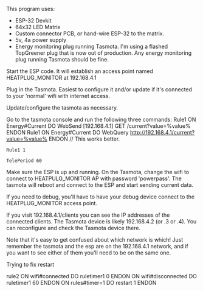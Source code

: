 This program uses:
- ESP-32 Devkit
- 64x32 LED Matrix
- Custom connector PCB, or hand-wire ESP-32 to the matrix.
- 5v, 4a power supply
- Energy monitoring plug running Tasmota. I'm using a flashed TopGreener plug that is now out of production. Any energy monitoring plug running Tasmota should be fine.

Start the ESP code. It will establish an access point named HEATPLUG_MONITOR at 192.168.4.1

Plug in the Tasmota. Easiest to configure it and/or update if it's connected to your 'normal' wifi with internet access. 

Update/configure the tasmota as necessary.

Go to the tasmota console and run the following three commands: 
    Rule1 ON Energy#Current DO WebSend [192.168.4.1] GET /current?value=%value% ENDON 
    Rule1 ON Energy#Current DO WebQuery http://192.168.4.1/current?value=%value% ENDON   // This works better.

    Rule1 1

    TelePeriod 60

Make sure the ESP is up and running. On the Tasmota, change the wifi to connect to HEATPULG_MONITOR AP with password 'powerpass'. The tasmota will reboot and connect to the ESP and start sending current data.

If you need to debug, you'll have to have your debug device connect to the HEATPLUG_MONITOR access point.

If you visit 192.168.4.1/clients you can see the IP addresses of the connected clients. The Tasmota device is likely 192.168.4.2 (or .3 or .4). You can reconfigure and check the Tasmota device there.

Note that it's easy to get confused about which network is which! Just remember the tasmota and the esp are on the 192.168.4.1 network, and if you want to see either of them you'll need to be on the same one.

Trying to fix restart

rule2
ON wifi#connected DO ruletimer1 0 ENDON 
ON wifi#disconnected DO ruletimer1 60 ENDON 
ON rules#timer=1 DO restart 1 ENDON